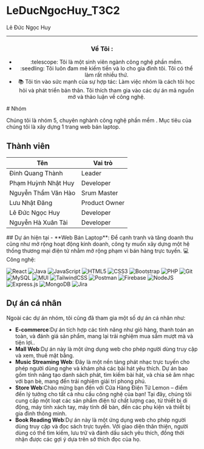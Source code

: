 # LeDucNgocHuy_T3C2
Lê Đức Ngọc Huy

<hr> <div align="center"> <h3> Về Tôi :</h3> <ul> <li>:telescope: Tôi là một sinh viên ngành công nghệ phần mềm.</li> <li>:seedling: Tôi luôn đam mê kiếm tiền và lo cho gia đình tôi. Tôi có thể làm rất nhiều thứ.</li> <li>📚 Tôi tin vào sức mạnh của sự hợp tác: Làm việc nhóm là cách tôi học hỏi và phát triển bản thân. Tôi thích tham gia vào các dự án mã nguồn mở và thảo luận về công nghệ.</li> </ul> </div>
</p>
# Nhóm 

Chúng tôi là nhóm 5, chuyên nghành công nghệ phần mềm . Mục tiêu của chúng tôi là xây dựng 1 trang web bán laptop.

## Thành viên
| Tên          | Vai trò                |       
|--------------|-----------------------|
|Đinh Quang Thành      | Leader           | 
| Phạm Huỳnh Nhật Huy     | Developer         
| Nguyễn Thẩm Văn Hào    | Srum Master          |
| Lưu Nhật Đăng    | Product Owner          |
| Lê Đức Ngọc Huy  | Developer           | 
| Nguyễn Hà Xuân Tài   | Developer         | 
</div>
## Dự án hiện tại
- **Web Bán Laptop**: Để cạnh tranh và tăng doanh thu cũng như mở rộng hoạt động kinh doanh, công ty muốn xây dựng một hệ thống thương mại điện tử nhằm mở rộng phạm vi bán hàng trực tuyến.

</div>
</div>
💻 Công nghệ:
<p align="left"> 
  
  ![React](https://img.shields.io/badge/react-%2320232a.svg?style=for-the-badge&logo=react&logoColor=%2361DAFB)
  ![Java](https://img.shields.io/badge/java-%23ED8B00.svg?style=for-the-badge&logo=java&logoColor=white)
  ![JavaScript](https://img.shields.io/badge/javascript-%23323330.svg?style=for-the-badge&logo=javascript&logoColor=%23F7DF1E)
  ![HTML5](https://img.shields.io/badge/html5-%23E34F26.svg?style=for-the-badge&logo=html5&logoColor=white)
  ![CSS3](https://img.shields.io/badge/css3-%231572B6.svg?style=for-the-badge&logo=css3&logoColor=white)
![Bootstrap](https://img.shields.io/badge/bootstrap-%23563D7C.svg?style=for-the-badge&logo=bootstrap&logoColor=white)
  ![PHP](https://img.shields.io/badge/php-%23777BB4.svg?style=for-the-badge&logo=php&logoColor=white)
  ![Git](https://img.shields.io/badge/git-%23F05033.svg?style=for-the-badge&logo=git&logoColor=white)
  ![MySQL](https://img.shields.io/badge/mysql-%2300f.svg?style=for-the-badge&logo=mysql&logoColor=white)
  ![MUI](https://img.shields.io/badge/MUI-%230081CB.svg?style=for-the-badge&logo=material-ui&logoColor=white) 
  ![TailwindCSS](https://img.shields.io/badge/tailwindcss-%2338B2AC.svg?style=for-the-badge&logo=tailwind-css&logoColor=white) 
  ![Postman](https://img.shields.io/badge/Postman-FF6C37?style=for-the-badge&logo=postman&logoColor=white) 
  ![Firebase](https://img.shields.io/badge/firebase-%23039BE5.svg?style=for-the-badge&logo=firebase)
  ![NodeJS](https://img.shields.io/badge/node.js-6DA55F?style=for-the-badge&logo=node.js&logoColor=white) 
  ![Express.js](https://img.shields.io/badge/express.js-%23404d59.svg?style=for-the-badge&logo=express&logoColor=%2361DAFB) 
  ![MongoDB](https://img.shields.io/badge/MongoDB-%234ea94b.svg?style=for-the-badge&logo=mongodb&logoColor=white) 
  ![Jira](https://img.shields.io/badge/jira-%230A0FFF.svg?style=for-the-badge&logo=jira&logoColor=white)
  
<p/>

## Dự án cá nhân
Ngoài các dự án nhóm, tôi cũng đã tham gia một số dự án cá nhân như:
- **E-commerce**:Dự án tích hợp các tính năng như giỏ hàng, thanh toán an toàn, và đánh giá sản phẩm, mang lại trải nghiệm mua sắm mượt mà và tiện lợi..
- **Mall Web**:Dự án này là một ứng dụng web cho phép người dùng truy cập và xem, thuê mặt bằng.
- **Music Streaming Web**: Đây là một nền tảng phát nhạc trực tuyến cho phép người dùng nghe và khám phá các bài hát yêu thích. Dự án bao gồm tính năng tạo danh sách phát, tìm kiếm bài hát, và chia sẻ âm nhạc với bạn bè, mang đến trải nghiệm giải trí phong phú.
- **Store Web**:Chào mừng bạn đến với Cửa Hàng Điện Tử Lemon – điểm đến lý tưởng cho tất cả nhu cầu công nghệ của bạn! Tại đây, chúng tôi cung cấp một loạt các sản phẩm điện tử chất lượng cao, từ thiết bị di động, máy tính xách tay, máy tính để bàn, đến các phụ kiện và thiết bị gia đình thông minh.
- **Book Reading Web**:Dự án này là một ứng dụng web cho phép người dùng truy cập và đọc sách trực tuyến. Với giao diện thân thiện, người dùng có thể tìm kiếm, lưu trữ và đánh dấu sách yêu thích, đồng thời nhận được các gợi ý dựa trên sở thích đọc của họ.
